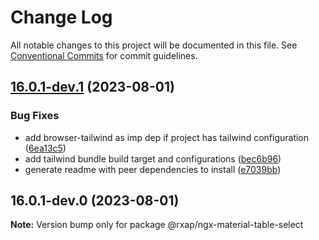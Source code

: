 # Change Log

All notable changes to this project will be documented in this file.
See [Conventional Commits](https://conventionalcommits.org) for commit guidelines.

## [16.0.1-dev.1](https://gitlab.com/rxap/packages/compare/@rxap/ngx-material-table-select@16.0.1-dev.0...@rxap/ngx-material-table-select@16.0.1-dev.1) (2023-08-01)

### Bug Fixes

- add browser-tailwind as imp dep if project has tailwind configuration ([6ea13c5](https://gitlab.com/rxap/packages/commit/6ea13c5f9b4e652436bf1da879b564d1ed7b8061))
- add tailwind bundle build target and configurations ([bec6b96](https://gitlab.com/rxap/packages/commit/bec6b96be15bbc11ad072ccefdcaf7df9e8fea52))
- generate readme with peer dependencies to install ([e7039bb](https://gitlab.com/rxap/packages/commit/e7039bb5e86ffeadfe7cc92d5fc71d32f8efb4fb))

## 16.0.1-dev.0 (2023-08-01)

**Note:** Version bump only for package @rxap/ngx-material-table-select
